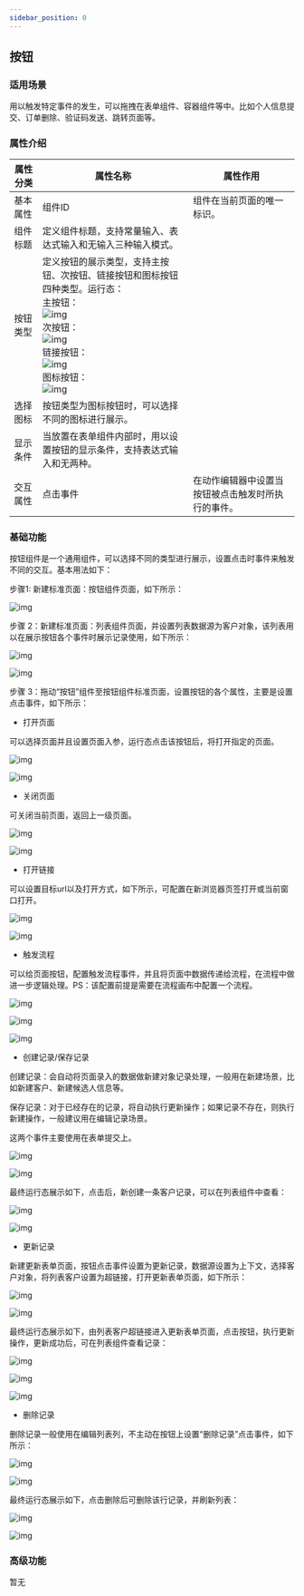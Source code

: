 ```yaml
---
sidebar_position: 0
---
```


## **按钮**

### **适用场景**

用以触发特定事件的发生，可以拖拽在表单组件、容器组件等中。比如个人信息提交、订单删除、验证码发送、跳转页面等。

### **属性介绍**

| 属性分类 | 属性名称                                                     | 属性作用                                           |
| -------- | ------------------------------------------------------------ | -------------------------------------------------- |
| 基本属性 | 组件ID                                                       | 组件在当前页面的唯一标识。                         |
| 组件标题 | 定义组件标题，支持常量输入、表达式输入和无输入三种输入模式。 |                                                    |
| 按钮类型 | 定义按钮的展示类型，支持主按钮、次按钮、链接按钮和图标按钮四种类型。运行态：<br/>主按钮：<br/>![img](https://main.qcloudimg.com/raw/2db280df5eea9752563a2690965409f3.png)<br/>次按钮：<br/>![img](https://main.qcloudimg.com/raw/6377284e7d1a1ec1b084ae60014a7603.png)<br/>链接按钮：<br/>![img](https://main.qcloudimg.com/raw/830c332967a5912669c4d7f69ecc9c1d.png)<br/>图标按钮：<br/>![img](https://main.qcloudimg.com/raw/4aca9018486d4529d2c48a2f1948c712.png) |                                                    |
| 选择图标 | 按钮类型为图标按钮时，可以选择不同的图标进行展示。           |                                                    |
| 显示条件 | 当放置在表单组件内部时，用以设置按钮的显示条件，支持表达式输入和无两种。 |                                                    |
| 交互属性 | 点击事件                                                     | 在动作编辑器中设置当按钮被点击触发时所执行的事件。 |



### **基础功能**

按钮组件是一个通用组件，可以选择不同的类型进行展示，设置点击时事件来触发不同的交互。基本用法如下：

步骤1: 新建标准页面：按钮组件页面，如下所示：

![img](https://main.qcloudimg.com/raw/d13f94a3aa6314cbb0cf0d6ee45e77c6.png)

步骤 2：新建标准页面：列表组件页面，并设置列表数据源为客户对象，该列表用以在展示按钮各个事件时展示记录使用，如下所示：

![img](https://main.qcloudimg.com/raw/4f97c3736e03ded863af8513930c12b3.png)

![img](https://main.qcloudimg.com/raw/78efb69896e5acb772a452c83708e412.png)

步骤 3：拖动“按钮”组件至按钮组件标准页面，设置按钮的各个属性，主要是设置点击事件，如下所示：

- 打开页面

可以选择页面并且设置页面入参，运行态点击该按钮后，将打开指定的页面。

![img](https://main.qcloudimg.com/raw/85e34d35f2cceea951331d35e1b61841.png)

![img](https://main.qcloudimg.com/raw/006f1f74047ad94debcefc19ac9995d3.png)

- 关闭页面

可关闭当前页面，返回上一级页面。

![img](https://main.qcloudimg.com/raw/a6d44dbc45a5f3d5722c881ac4ef31fc.png)

![img](https://main.qcloudimg.com/raw/92581bcd7af094fa0c33b29da0c87285.png)

- 打开链接

可以设置目标url以及打开方式，如下所示，可配置在新浏览器页签打开或当前窗口打开。

![img](https://main.qcloudimg.com/raw/780a79cc645e0e6ee544e4afe84f75bb.png)

![img](https://main.qcloudimg.com/raw/06016381b3dbd02162c61d7bd9e78962.png)

- 触发流程

可以给页面按钮，配置触发流程事件，并且将页面中数据传递给流程，在流程中做进一步逻辑处理。PS：该配置前提是需要在流程画布中配置一个流程。

![img](https://main.qcloudimg.com/raw/6662a8b0d5b6372baf5c05b02175a660.png)

![img](https://main.qcloudimg.com/raw/cf8cbf5a3cb1cc57a90595f9e7b8b44e.png)

![img](https://main.qcloudimg.com/raw/da14c9896c1ecedf1bd7723e54ad53fc.png)

- 创建记录/保存记录

创建记录：会自动将页面录入的数据做新建对象记录处理，一般用在新建场景，比如新建客户、新建候选人信息等。

保存记录：对于已经存在的记录，将自动执行更新操作；如果记录不存在，则执行新建操作，一般建议用在编辑记录场景。

这两个事件主要使用在表单提交上。

![img](https://main.qcloudimg.com/raw/38550ed37f6f5181bb4736b1eac2a659.png)

![img](https://main.qcloudimg.com/raw/e4089ef5b56e5e2348420929d5d0ca50.png)

最终运行态展示如下，点击后，新创建一条客户记录，可以在列表组件中查看：

![img](https://main.qcloudimg.com/raw/23c145409601b296bd23a18d853e7aaf.png)

![img](https://main.qcloudimg.com/raw/8627997fc50b724cb6d5501ab961f9ce.png)

- 更新记录

新建更新表单页面，按钮点击事件设置为更新记录，数据源设置为上下文，选择客户对象，将列表客户设置为超链接，打开更新表单页面，如下所示：

![img](https://main.qcloudimg.com/raw/ad482866d3f14dfd2329ead0c5bc0363.png)

![img](https://main.qcloudimg.com/raw/e751d03b254922113d416276fcc01e32.png)

最终运行态展示如下，由列表客户超链接进入更新表单页面，点击按钮，执行更新操作，更新成功后，可在列表组件查看记录：

![img](https://main.qcloudimg.com/raw/86df7b3d359f20ccb670e2b55eb70683.png)

![img](https://main.qcloudimg.com/raw/3c20379c5654e5f775bc3f3d58ba1cd6.png)

![img](https://main.qcloudimg.com/raw/e5e54c861aef7cf2ae40609715556224.png)

- 删除记录

删除记录一般使用在编辑列表列，不主动在按钮上设置“删除记录”点击事件，如下所示：

![img](https://main.qcloudimg.com/raw/b57fb4f1c9908f0ac4025bdff9d8a1fe.png)

![img](https://main.qcloudimg.com/raw/ce082e60369c7ed2c8225d4e8d0831eb.png)

最终运行态展示如下，点击删除后可删除该行记录，并刷新列表：

![img](https://main.qcloudimg.com/raw/80a4d05059db494c730fc9fa59b363e4.png)

![img](https://main.qcloudimg.com/raw/350f304998e05dc481f785db2171c176.png)

### **高级功能**

暂无